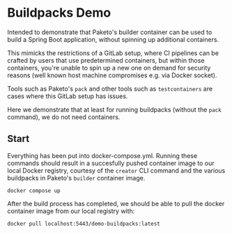 # Buildpacks Demo

Intended to demonstrate that Paketo's builder container can be used to build a Spring Boot application, without spinning up additional containers.

This mimicks the restrictions of a GitLab setup, where CI pipelines can be crafted by users that use predetermined containers, but within those containers, you're unable to spin up a new one on demand for security reasons (well known host machine compromises e.g. via Docker socket).

Tools such as Paketo's `pack` and other tools such as `testcontainers` are cases where this GitLab setup has issues.

Here we demonstrate that at least for running buildpacks (without the `pack` command), we do not need containers.

## Start

Everything has been put into docker-compose.yml.
Running these commands should result in a succesfully pushed container image to our local Docker registry, courtesy of the `creator` CLI command and the various buildpacks in Paketo's `builder` container image.

```
docker compose up
```

After the build process has completed, we should be able to pull the docker container image from our local registry with:

```
docker pull localhost:5443/demo-buildpacks:latest
```
